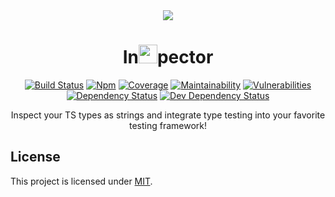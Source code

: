 <div align="center">

<img src="https://emojipedia-us.s3.dualstack.us-west-1.amazonaws.com/thumbs/120/google/146/sleuth-or-spy_1f575.png" />

<h1>In<img src="https://cdn-images-1.medium.com/max/1600/1*mn6bOs7s6Qbao15PMNRyOA.png" width=30 />pector</h1>


[![Build Status](https://img.shields.io/travis/com/grissius/intspector/master.svg?style=flat-square)](https://travis-ci.com/grissius/intspector)
[![Npm](https://img.shields.io/npm/v/intspector.svg?style=flat-square)](https://www.npmjs.com/package/intspector)
[![Coverage](https://img.shields.io/codeclimate/coverage/grissius/intspector.svg?style=flat-square)](https://codeclimate.com/github/grissius/intspector)
[![Maintainability](https://img.shields.io/codeclimate/maintainability/grissius/intspector.svg?style=flat-square)](https://codeclimate.com/github/grissius/intspector)
[![Vulnerabilities](https://img.shields.io/snyk/vulnerabilities/github/grissius/intspector.svg?style=flat-square)](https://snyk.io/test/github/grissius/intspector?targetFile=package.json)
[![Dependency Status](https://img.shields.io/david/grissius/intspector.svg?style=flat-square)](https://david-dm.org/grissius/intspector)
[![Dev Dependency Status](https://img.shields.io/david/dev/grissius/intspector.svg?style=flat-square)](https://david-dm.org/grissius/intspector?type=dev)


Inspect your TS types as strings and integrate type testing into your favorite testing framework!

</div>


## License

This project is licensed under [MIT](./LICENSE).
